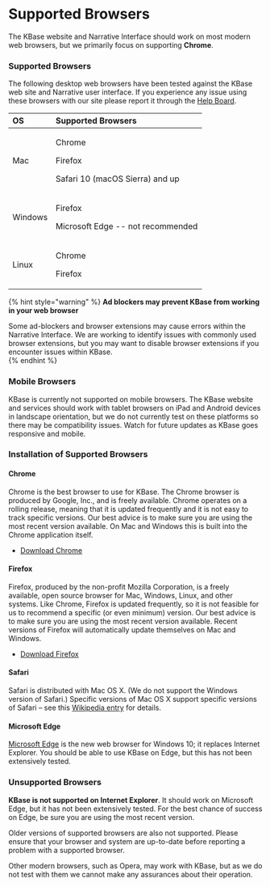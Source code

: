 # Supported Browsers

The KBase website and Narrative Interface should work on most modern web browsers, but we primarily focus on supporting **Chrome**.

### Supported Browsers

The following desktop web browsers have been tested against the KBase web site and Narrative user interface. If you experience any issue using these browsers with our site please report it through the [Help Board](https://kbase.us/help-board/). 

<table>
  <thead>
    <tr>
      <th style="text-align:left">OS</th>
      <th style="text-align:left">Supported Browsers</th>
    </tr>
  </thead>
  <tbody>
    <tr>
      <td style="text-align:left">Mac</td>
      <td style="text-align:left">
        <p>Chrome</p>
        <p>Firefox</p>
        <p>Safari 10 (macOS Sierra) and up</p>
      </td>
    </tr>
    <tr>
      <td style="text-align:left">Windows</td>
      <td style="text-align:left">
        <p>Firefox</p>
        <p>Microsoft Edge -- not recommended</p>
      </td>
    </tr>
    <tr>
      <td style="text-align:left">Linux</td>
      <td style="text-align:left">
        <p>Chrome</p>
        <p>Firefox</p>
      </td>
    </tr>
  </tbody>
</table>

{% hint style="warning" %}
**Ad blockers may prevent KBase from working in your web browser**

Some ad-blockers and browser extensions may cause errors within the Narrative Interface. We are working to identify issues with commonly used browser extensions, but you may want to disable browser extensions if you encounter issues within KBase.  
{% endhint %}

### Mobile Browsers

KBase is currently not supported on mobile browsers. The KBase website and services should work with tablet browsers on iPad and Android devices in landscape orientation, but we do not currently test on these platforms so there may be compatibility issues. Watch for future updates as KBase goes responsive and mobile.

### Installation of Supported Browsers

#### Chrome

Chrome is the best browser to use for KBase. The Chrome browser is produced by Google, Inc., and is freely available. Chrome operates on a rolling release, meaning that it is updated frequently and it is not easy to track specific versions. Our best advice is to make sure you are using the most recent version available. On Mac and Windows this is built into the Chrome application itself.

* [Download Chrome](http://www.google.com/chrome)

#### Firefox

Firefox, produced by the non-profit Mozilla Corporation, is a freely available, open source browser for Mac, Windows, Linux, and other systems. Like Chrome, Firefox is updated frequently, so it is not feasible for us to recommend a specific \(or even minimum\) version. Our best advice is to make sure you are using the most recent version available. Recent versions of Firefox will automatically update themselves on Mac and Windows.

* [Download Firefox](https://www.mozilla.org/en-US/firefox/new)

#### Safari

Safari is distributed with Mac OS X. \(We do not support the Windows version of Safari.\) Specific versions of Mac OS X support specific versions of Safari – see this [Wikipedia entry](http://en.wikipedia.org/wiki/Safari_version_history) for details.

#### Microsoft Edge

[Microsoft Edge](https://www.microsoft.com/en-us/windows/microsoft-edge) is the new web browser for Windows 10; it replaces Internet Explorer. You should be able to use KBase on Edge, but this has not been extensively tested.

### Unsupported Browsers

**KBase is not supported on Internet Explorer**. It should work on Microsoft Edge, but it has not been extensively tested. For the best chance of success on Edge, be sure you are using the most recent version.

Older versions of supported browsers are also not supported. Please ensure that your browser and system are up-to-date before reporting a problem with a supported browser.

Other modern browsers, such as Opera, may work with KBase, but as we do not test with them we cannot make any assurances about their operation.

